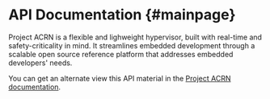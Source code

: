 # API Documentation   {#mainpage}

Project ACRN is a flexible and lighweight hypervisor, built with
real-time and safety-criticality in mind. It streamlines
embedded development through a scalable open source reference platform
that addresses embedded developers' needs.

You can get an alternate view this API material in the [Project ACRN
documentation](../).
